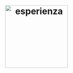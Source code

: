 <h1 align="center">
  <a href="https://github.com/typerror"><img src="https://raw.githubusercontent.com/typerror/esperienza_spaziazione/master/img.png" alt="esperienza" width="200"></a>
</h1>
